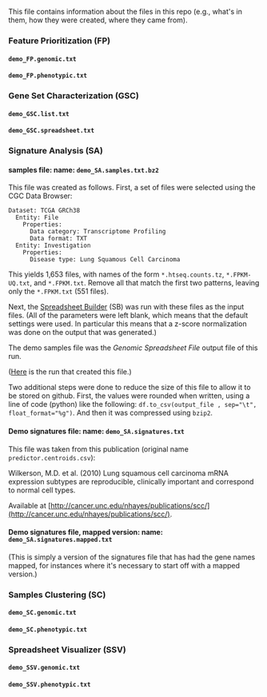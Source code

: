 

This file contains information about the files in this repo (e.g., what's in them, how they were created, where they came from).


### Feature Prioritization (FP)

#### `demo_FP.genomic.txt`
#### `demo_FP.phenotypic.txt`


### Gene Set Characterization (GSC)

#### `demo_GSC.list.txt`
#### `demo_GSC.spreadsheet.txt`


### Signature Analysis (SA)

#### samples file: name: `demo_SA.samples.txt.bz2`

This file was created as follows.  First, a set of files were selected using the CGC Data Browser:
```
Dataset: TCGA GRCh38
  Entity: File
    Properties:
      Data category: Transcriptome Profiling
      Data format: TXT
  Entity: Investigation
    Properties:
      Disease type: Lung Squamous Cell Carcinoma
```

This yields 1,653 files, with names of the form `*.htseq.counts.tz`, `*.FPKM-UQ.txt`, and `*.FPKM.txt`.  Remove all that match the first two patterns, leaving only the `*.FPKM.txt` (551 files).

Next, the [Spreadsheet Builder](https://cgc.sbgenomics.com/u/mepstein/geneprioritization/apps/#mepstein/geneprioritization/spreadsheet-builder/25) (SB) was run with these files as the input files.  (All of the parameters were left blank, which means that the default settings were used. In particular this means that a z-score normalization was done on the output that was generated.)

The demo samples file was the *Genomic Spreadsheet File* output file of this run.

([Here](https://cgc.sbgenomics.com/u/mepstein/geneprioritization/tasks/e92155f4-c02d-4b9e-b717-279f9ca1ee17/) is the run that created this file.)

Two additional steps were done to reduce the size of this file to allow it to be stored on github.  First, the values were rounded when written, using a line of code (python) like the following: `df.to_csv(output_file , sep="\t", float_format="%g")`.  And then it was compressed using `bzip2`.

#### Demo signatures file: name: `demo_SA.signatures.txt`

This file was taken from this publication (original name `predictor.centroids.csv`):

Wilkerson, M.D. et al. (2010) Lung squamous cell carcinoma mRNA expression subtypes are reproducible, clinically important and correspond to normal cell types.

Available at [http://cancer.unc.edu/nhayes/publications/scc/](http://cancer.unc.edu/nhayes/publications/scc/).

#### Demo signatures file, mapped version: name: `demo_SA.signatures.mapped.txt`

(This is simply a version of the signatures file that has had the gene names mapped, for instances where it's necessary to start off with a mapped version.)


### Samples Clustering (SC)

#### `demo_SC.genomic.txt`
#### `demo_SC.phenotypic.txt`


### Spreadsheet Visualizer (SSV)

#### `demo_SSV.genomic.txt`
#### `demo_SSV.phenotypic.txt`


